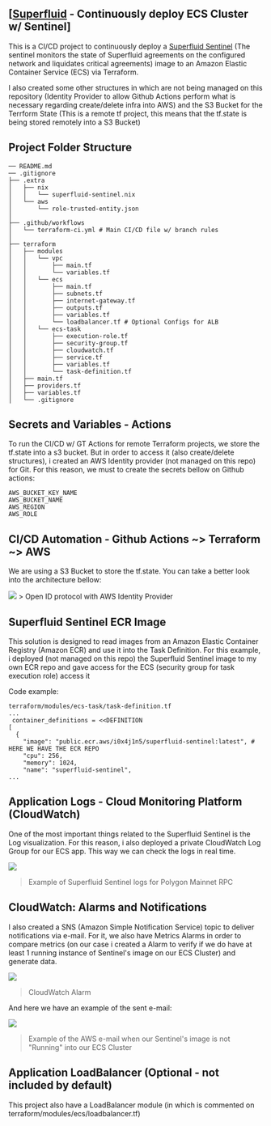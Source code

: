## [[Superfluid](https://www.superfluid.finance) - Continuously deploy ECS Cluster w/ Sentinel]

This is a CI/CD project to continuously deploy a [Superfluid Sentinel](https://github.com/superfluid-finance/superfluid-sentinel) (The sentinel monitors the state of Superfluid agreements on the configured network and liquidates critical agreements) image to an Amazon Elastic Container Service (ECS) via Terraform.

I also created some other structures in which are not being managed on this repository (Identity Provider to allow Github Actions perform what is necessary regarding create/delete infra into AWS) and the S3 Bucket for the Terrform State (This is a remote tf project, this means that the tf.state is being stored remotely into a S3 Bucket)

## Project Folder Structure

```
── README.md
── .gitignore
├── .extra
│   ├── nix
│   │   └── superfluid-sentinel.nix
│   └── aws
│       └── role-trusted-entity.json
│
├── .github/workflows
│   └── terraform-ci.yml # Main CI/CD file w/ branch rules
│
├── terraform
│   ├── modules
│   │   └── vpc
│   │       ├── main.tf
│   │       └── variables.tf
│   │   └── ecs
│   │       ├── main.tf
│   │       ├── subnets.tf
│   │       ├── internet-gateway.tf
│   │       ├── outputs.tf
│   │       ├── variables.tf
│   │       └── loadbalancer.tf # Optional Configs for ALB
│   │   └── ecs-task
│   │       ├── execution-role.tf
│   │       ├── security-group.tf
│   │       ├── cloudwatch.tf
│   │       ├── service.tf
│   │       ├── variables.tf
│   │       └── task-definition.tf
│   ├── main.tf
│   ├── providers.tf
│   ├── variables.tf
│   └── .gitignore
```

## Secrets and Variables - Actions

To run the CI/CD w/ GT Actions for remote Terraform projects, we store the tf.state into a s3 bucket. But in order to access it (also create/delete structures), i created an AWS Identity provider (not managed on this repo) for Git. For this reason, we must to create the secrets bellow on Github actions:

```
AWS_BUCKET_KEY_NAME
AWS_BUCKET_NAME
AWS_REGION
AWS_ROLE
```

## CI/CD Automation - Github Actions ~> Terraform ~> AWS

We are using a S3 Bucket to store the tf.state. You can take a better look into the architecture bellow:

<img src="https://media.cloudscalr.com/images/github-oidc-terraform/architecture1.png"  />
> Open ID protocol with AWS Identity Provider

## Superfluid Sentinel ECR Image

This solution is designed to read images from an Amazon Elastic Container Registry (Amazon ECR) and use it into the Task Definition. For this example, i deployed (not managed on this repo) the Superfluid Sentinel image to my own ECR repo and gave access for the ECS (security group for task execution role) access it

Code example:

```
terraform/modules/ecs-task/task-definition.tf
...
 container_definitions = <<DEFINITION
[
  {
    "image": "public.ecr.aws/i0x4j1n5/superfluid-sentinel:latest", # HERE WE HAVE THE ECR REPO
    "cpu": 256,
    "memory": 1024,
    "name": "superfluid-sentinel",
...
```

## Application Logs - Cloud Monitoring Platform (CloudWatch)

One of the most important things related to the Superfluid Sentinel is the Log visualization. For this reason, i also deployed a private CloudWatch Log Group for our ECS app. This way we can check the logs in real time.

![](https://i.imgur.com/0FOQPZl.png)

> Example of Superfluid Sentinel logs for Polygon Mainnet RPC


## CloudWatch: Alarms and Notifications

I also created a SNS (Amazon Simple Notification Service) topic to deliver notifications via e-mail. For it, we also have Metrics Alarms in order to compare metrics (on our case i created a Alarm to verify if we do have at least 1 running instance of Sentinel's image on our ECS Cluster) and generate data.

![](https://i.imgur.com/zrE3VY3.png)
> CloudWatch Alarm 

And here we have an example of the sent e-mail:

![](https://i.imgur.com/R4DZtgR.png)
> Example of the AWS e-mail when our Sentinel's image is not "Running" into our ECS Cluster


## Application LoadBalancer (Optional - not included by default)

This project also have a LoadBalancer module (in which is commented on terraform/modules/ecs/loadbalancer.tf)
